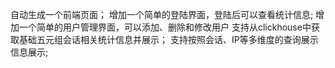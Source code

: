 自动生成一个前端页面；
增加一个简单的登陆界面，登陆后可以查看统计信息;
增加一个简单的用户管理界面，可以添加、删除和修改用户
支持从clickhouse中获取基础五元组会话相关统计信息并展示；
支持按照会话、IP等多维度的查询展示信息展示;